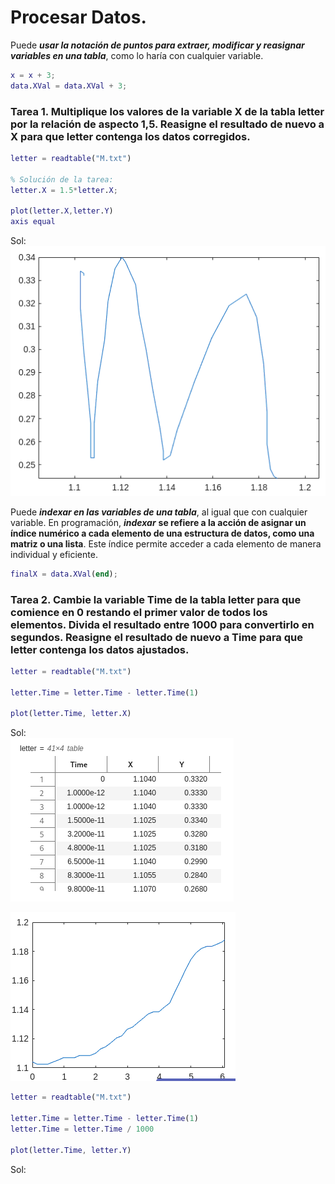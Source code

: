 # Procesar Datos.

Puede ***usar la notación de puntos para extraer, modificar y reasignar variables en una tabla***, como lo haría con cualquier variable. 

```MatLab
x = x + 3;
data.XVal = data.XVal + 3;
```

### Tarea 1.  Multiplique los valores de la variable X de la tabla letter por la relación de aspecto 1,5. Reasigne el resultado de nuevo a X para que letter contenga los datos corregidos.

```MatLab
letter = readtable("M.txt")

% Solución de la tarea:
letter.X = 1.5*letter.X;

plot(letter.X,letter.Y)
axis equal
```
Sol:  
![](https://github.com/jm-quintas/MachineLearningMATLAB/blob/main/img/Captura%20desde%202025-02-12%2013-21-47.png)

Puede ***indexar en las variables de una tabla***, al igual que con cualquier variable. En programación, ***indexar*** **se refiere a la acción de asignar un índice numérico a cada elemento de una estructura de datos, como una matriz o una lista**. Este índice permite acceder a cada elemento de manera individual y eficiente.

```MatLab
finalX = data.XVal(end);
```

### Tarea 2.  Cambie la variable Time de la tabla letter para que comience en 0 restando el primer valor de todos los elementos. Divida el resultado entre 1000 para convertirlo en segundos. Reasigne el resultado de nuevo a Time para que letter contenga los datos ajustados.

```MatLab
letter = readtable("M.txt")

letter.Time = letter.Time - letter.Time(1)

plot(letter.Time, letter.X)
```
Sol:  
![](https://github.com/jm-quintas/MachineLearningMATLAB/blob/main/img/Captura%20desde%202025-02-12%2014-51-49.png)

![](https://github.com/jm-quintas/MachineLearningMATLAB/blob/main/img/Captura%20desde%202025-02-12%2014-52-52.png)

```MatLab
letter = readtable("M.txt")

letter.Time = letter.Time - letter.Time(1)
letter.Time = letter.Time / 1000

plot(letter.Time, letter.Y)
```
Sol: 
![]()
